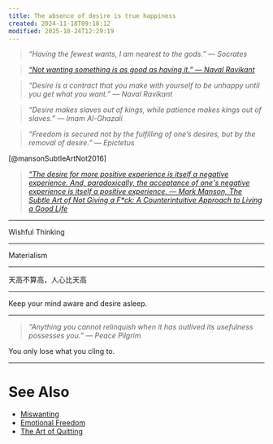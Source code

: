 ```yaml
---
title: The absence of desire is true happiness
created: 2024-11-18T09:18:12
modified: 2025-10-24T12:29:19
---
```


> _“Having the fewest wants, I am nearest to the gods.” ― Socrates_

> _[“Not wanting something is as good as having it.” — Naval Ravikant](https://www.youtube.com/watch?v=KyfUysrNaco&t=33s)_

> _“Desire is a contract that you make with yourself to be unhappy until you get what you want.” — Naval Ravikant_

> _“Desire makes slaves out of kings, while patience makes kings out of slaves.” ― Imam Al-Ghazali_

> _“Freedom is secured not by the fulfilling of one’s desires, but by the removal of desire.” — Epictetus_

[@mansonSubtleArtNot2016]

> _[“The desire for more positive experience is itself a negative experience. And, paradoxically, the acceptance of one's negative experience is itself a positive experience. — Mark Manson, The Subtle Art of Not Giving a F\*ck: A Counterintuitive Approach to Living a Good Life](https://www.goodreads.com/work/quotes/48297245-the-subtle-art-of-not-giving-a-f-ck-a-counterintuitive-approach-to-livi)_

---

Wishful Thinking

---

Materialism

---

天高不算高，人心比天高

---

Keep your mind aware and desire asleep.

---

> _“Anything you cannot relinquish when it has outlived its usefulness possesses you.” — Peace Pilgrim_

You only lose what you cling to.

---

# See Also

* [Miswanting](miswanting.md)
* [Emotional Freedom](emotional-freedom.md)
* [The Art of Quitting](the-art-of-quitting.md)
